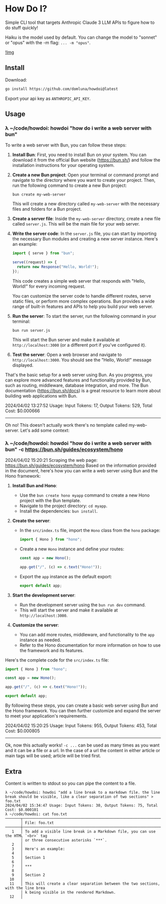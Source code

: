 # How Do I?

Simple CLI tool that targets Anthropic Claude 3 LLM APIs to figure how to do stuff quickly!

Haiku is the model used by default. You can change the model to "sonnet" or "opus" with the -m flag: `... -m "opus"`.

[!Img](./img.png)

## Install

Download:

```sh
go install https://github.com/domluna/howdoi@latest
```

Export your api key as `ANTHROPIC_API_KEY`.

## Usage

### λ ~/code/howdoi: howdoi "how do i write a web server with bun"

To write a web server with Bun, you can follow these steps:

1. **Install Bun**: First, you need to install Bun on your system. You can download it from the official Bun website (https://bun.sh/) and follow the installation instructions for your operating system.

2. **Create a new Bun project**: Open your terminal or command prompt and navigate to the directory where you want to create your project. Then, run the following command to create a new Bun project:

   ```
   bun create my-web-server
   ```

   This will create a new directory called `my-web-server` with the necessary files and folders for a Bun project.

3. **Create a server file**: Inside the `my-web-server` directory, create a new file called `server.js`. This will be the main file for your web server.

4. **Write the server code**: In the `server.js` file, you can start by importing the necessary Bun modules and creating a new server instance. Here's an example:

   ```javascript
   import { serve } from "bun";

   serve((request) => {
     return new Response("Hello, World!");
   });
   ```

   This code creates a simple web server that responds with "Hello, World!" for every incoming request.

   You can customize the server code to handle different routes, serve static files, or perform more complex operations. Bun provides a wide range of built-in features and APIs to help you build your web server.

5. **Run the server**: To start the server, run the following command in your terminal:

   ```
   bun run server.js
   ```

   This will start the Bun server and make it available at `http://localhost:3000` (or a different port if you've configured it).

6. **Test the server**: Open a web browser and navigate to `http://localhost:3000`. You should see the "Hello, World!" message displayed.

That's the basic setup for a web server using Bun. As you progress, you can explore more advanced features and functionality provided by Bun, such as routing, middleware, database integration, and more. The Bun documentation (https://bun.sh/docs) is a great resource to learn more about building web applications with Bun.

2024/04/02 13:27:52 Usage: Input Tokens: 17, Output Tokens: 529, Total Cost: $0.000666

***

Oh no! This doesn't actually work there's no template called my-web-server. Let's add some context:


### λ ~/code/howdoi: howdoi "how do i write a web server with bun" -c https://bun.sh/guides/ecosystem/hono

2024/04/02 15:20:21 Scraping the web page: https://bun.sh/guides/ecosystem/hono
Based on the information provided in the document, here's how you can write a web server using Bun and the Hono framework:

1. **Install Bun and Hono**:
   - Use the `bun create hono myapp` command to create a new Hono project with the Bun template.
   - Navigate to the project directory: `cd myapp`.
   - Install the dependencies: `bun install`.

2. **Create the server**:
   - In the `src/index.ts` file, import the `Hono` class from the `hono` package:
     ```typescript
     import { Hono } from "hono";
     ```
   - Create a new `Hono` instance and define your routes:
     ```typescript
     const app = new Hono();

     app.get("/", (c) => c.text("Hono!"));
     ```
   - Export the `app` instance as the default export:
     ```typescript
     export default app;
     ```

3. **Start the development server**:
   - Run the development server using the `bun run dev` command.
   - This will start the server and make it available at `http://localhost:3000`.

4. **Customize the server**:
   - You can add more routes, middleware, and functionality to the `app` instance as needed.
   - Refer to the Hono documentation for more information on how to use the framework and its features.

Here's the complete code for the `src/index.ts` file:

```typescript
import { Hono } from "hono";

const app = new Hono();

app.get("/", (c) => c.text("Hono!"));

export default app;
```

By following these steps, you can create a basic web server using Bun and the Hono framework. You can then further customize and expand the server to meet your application's requirements.

2024/04/02 15:20:25 Usage: Input Tokens: 955, Output Tokens: 453, Total Cost: $0.000805

***

Ok, now this actually works! `-c ...` can be used as many times as you want and it can be a file or a url. In the case of a url the content in either article or main tags will be used; article will be tried first.

## Extra

Content is written to stdout so you can pipe the content to a file.

```
λ ~/code/howdoi: howdoi "add a line break to a markdown file. the line break should be visible, like a clear separation of two sections" > foo.txt
2024/04/02 15:34:47 Usage: Input Tokens: 30, Output Tokens: 75, Total Cost: $0.000101
λ ~/code/howdoi: cat foo.txt
───────┬─────────────────────────────────────────────────────────────────────────────────
       │ File: foo.txt
───────┼─────────────────────────────────────────────────────────────────────────────────
   1   │ To add a visible line break in a Markdown file, you can use the HTML `<br>` tag
       │ or three consecutive asterisks `***`.
   2   │
   3   │ Here's an example:
   4   │
   5   │ Section 1
   6   │
   7   │ ***
   8   │
   9   │ Section 2
  10   │
  11   │ This will create a clear separation between the two sections, with the line brea
       │ k being visible in the rendered Markdown.
  12   │
```
